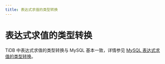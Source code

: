 ```yaml
---
title: 表达式求值的类型转换
---
```


# 表达式求值的类型转换

TiDB 中表达式求值的类型转换与 MySQL 基本一致，详情参见 [MySQL 表达式求值的类型转换](https://dev.mysql.com/doc/refman/8.0/en/type-conversion.html)。
